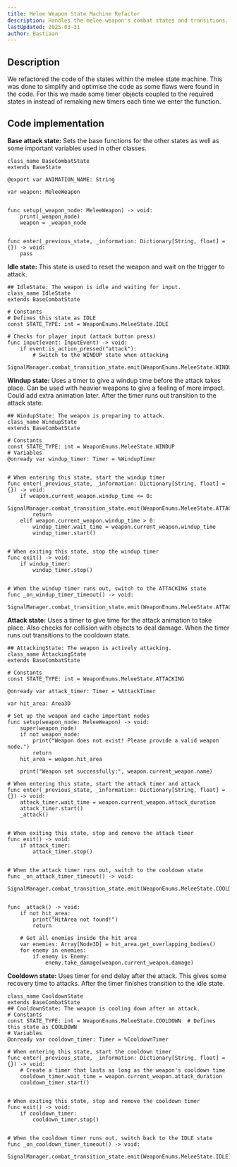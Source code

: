 ```yaml
---
title: Melee Weapon State Machine Refactor
description: Handles the melee weapon's combat states and transitions.
lastUpdated: 2025-03-31
author: Bastiaan
---
```


## Description
We refactored the code of the states within the melee state machine. This was done to simplify and optimise the code as some flaws were found in the code.
For this we made some timer objects coupled to the required states in instead of remaking new timers each time we enter the function.

## Code implementation
**Base attack state:**
Sets the base functions for the other states as well as some important variables used in other classes.
```gdscript
class_name BaseCombatState
extends BaseState

@export var ANIMATION_NAME: String

var weapon: MeleeWeapon


func setup(_weapon_node: MeleeWeapon) -> void:
	print(_weapon_node)
	weapon = _weapon_node


func enter(_previous_state, _information: Dictionary[String, float] = {}) -> void:
	pass
```
**Idle state:**
This state is used to reset the weapon and wait on the trigger to attack.
```gdscript
## IdleState: The weapon is idle and waiting for input.
class_name IdleState
extends BaseCombatState

# Constants
# Defines this state as IDLE
const STATE_TYPE: int = WeaponEnums.MeleeState.IDLE

# Checks for player input (attack button press)
func input(event: InputEvent) -> void:
	if event.is_action_pressed("attack"):
		# Switch to the WINDUP state when attacking
		SignalManager.combat_transition_state.emit(WeaponEnums.MeleeState.WINDUP)
```
**Windup state:**
Uses a timer to give a windup time before the attack takes place. Can be used with heavier weapons to give a feeling of more impact. Could add extra animation later. After the timer runs out transition to the attack state.
```gdscript
## WindupState: The weapon is preparing to attack.
class_name WindupState
extends BaseCombatState

# Constants
const STATE_TYPE: int = WeaponEnums.MeleeState.WINDUP
# Variables
@onready var windup_timer: Timer = %WindupTimer


# When entering this state, start the windup timer
func enter(_previous_state, _information: Dictionary[String, float] = {}) -> void:
	if weapon.current_weapon.windup_time <= 0:
		SignalManager.combat_transition_state.emit(WeaponEnums.MeleeState.ATTACKING)
		return
	elif weapon.current_weapon.windup_time > 0:
		windup_timer.wait_time = weapon.current_weapon.windup_time
		windup_timer.start()


# When exiting this state, stop the windup timer
func exit() -> void:
	if windup_timer:
		windup_timer.stop()


# When the windup timer runs out, switch to the ATTACKING state
func _on_windup_timer_timeout() -> void:
	SignalManager.combat_transition_state.emit(WeaponEnums.MeleeState.ATTACKING)
```
**Attack state:**
Uses a timer to give time for the attack animation to take place. Also checks for collision with objects to deal damage. When the timer runs out transitions to the cooldown state.
```gdscript
## AttackingState: The weapon is actively attacking.
class_name AttackingState
extends BaseCombatState

# Constants
const STATE_TYPE: int = WeaponEnums.MeleeState.ATTACKING

@onready var attack_timer: Timer = %AttackTimer

var hit_area: Area3D

# Set up the weapon and cache important nodes
func setup(weapon_node: MeleeWeapon) -> void:
	super(weapon_node)
	if not weapon_node:
		print("Weapon does not exist! Please provide a valid weapon node.")
		return
	hit_area = weapon.hit_area

	print("Weapon set successfully:", weapon.current_weapon.name)

# When entering this state, start the attack timer and attack
func enter(_previous_state, _information: Dictionary[String, float] = {}) -> void:
	attack_timer.wait_time = weapon.current_weapon.attack_duration
	attack_timer.start()
	_attack()


# When exiting this state, stop and remove the attack timer
func exit() -> void:
	if attack_timer:
		attack_timer.stop()


# When the attack timer runs out, switch to the cooldown state
func _on_attack_timer_timeout() -> void:
	SignalManager.combat_transition_state.emit(WeaponEnums.MeleeState.COOLDOWN)


func _attack() -> void:
	if not hit_area:
		print("HitArea not found!")
		return

	# Get all enemies inside the hit area
	var enemies: Array[Node3D] = hit_area.get_overlapping_bodies()
	for enemy in enemies:
		if enemy is Enemy:
			enemy.take_damage(weapon.current_weapon.damage)
```
**Cooldown state:**
Uses timer for end delay after the attack. This gives some recovery time to attacks. After the timer finishes transition to the idle state.
```gdscript
class_name CooldownState
extends BaseCombatState
## CooldownState: The weapon is cooling down after an attack.
# Constants
const STATE_TYPE: int = WeaponEnums.MeleeState.COOLDOWN  # Defines this state as COOLDOWN
# Variables
@onready var cooldown_timer: Timer = %CooldownTimer

# When entering this state, start the cooldown timer
func enter(_previous_state, _information: Dictionary[String, float] = {}) -> void:
	# Create a timer that lasts as long as the weapon's cooldown time
	cooldown_timer.wait_time = weapon.current_weapon.attack_duration
	cooldown_timer.start()


# When exiting this state, stop and remove the cooldown timer
func exit() -> void:
	if cooldown_timer:
		cooldown_timer.stop()


# When the cooldown timer runs out, switch back to the IDLE state
func _on_cooldown_timer_timeout() -> void:
	SignalManager.combat_transition_state.emit(WeaponEnums.MeleeState.IDLE)
```
